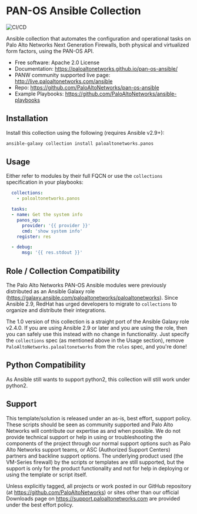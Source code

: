 PAN-OS Ansible Collection
=========================

![CI/CD](https://github.com/PaloAltoNetworks/pan-os-ansible/workflows/CI/CD/badge.svg?branch=develop)

Ansible collection that automates the configuration and operational tasks on
Palo Alto Networks Next Generation Firewalls, both physical and virtualized form
factors, using the PAN-OS API.

-   Free software: Apache 2.0 License
-   Documentation:
    <https://paloaltonetworks.github.io/pan-os-ansible/>
-   PANW community supported live page:
    <http://live.paloaltonetworks.com/ansible>
-   Repo:
    <https://github.com/PaloAltoNetworks/pan-os-ansible>
-   Example Playbooks:
    <https://github.com/PaloAltoNetworks/ansible-playbooks>

Installation
------------

Install this collection using the following (requires Ansible v2.9+):

```bash
ansible-galaxy collection install paloaltonetworks.panos
```

Usage
-----

Either refer to modules by their full FQCN or use the `collections`
specification in your playbooks:

```yaml
  collections:
    - paloaltonetworks.panos

  tasks:
  - name: Get the system info
    panos_op:
      provider: '{{ provider }}'
      cmd: 'show system info'
    register: res

  - debug:
      msg: '{{ res.stdout }}'
```

Role / Collection Compatibility
-------------------------------

The Palo Alto Networks PAN-OS Ansible modules were previously distributed as an
Ansible Galaxy role (<https://galaxy.ansible.com/paloaltonetworks/paloaltonetworks>).
Since Ansible 2.9, RedHat has urged developers to migrate to `collections` to
organize and distribute their integrations.

The 1.0 version of this collection is a straight port of the Ansible Galaxy
role v2.4.0.  If you are using Ansible 2.9 or later and you are using the
role, then you can safely use this instead with no change in functionality.  Just
specify the `collections` spec (as mentioned above in the Usage section), remove
`PaloAltoNetworks.paloaltonetworks` from the `roles` spec, and you're done!

Python Compatibility
--------------------

As Ansible still wants to support python2, this collection will still work
under python2.

Support
-------

This template/solution is released under an as-is, best effort, support
policy. These scripts should be seen as community supported and Palo
Alto Networks will contribute our expertise as and when possible. We do
not provide technical support or help in using or troubleshooting the
components of the project through our normal support options such as
Palo Alto Networks support teams, or ASC (Authorized Support Centers)
partners and backline support options. The underlying product used (the
VM-Series firewall) by the scripts or templates are still supported, but
the support is only for the product functionality and not for help in
deploying or using the template or script itself.

Unless explicitly tagged, all projects or work posted in our GitHub
repository (at <https://github.com/PaloAltoNetworks>) or sites other
than our official Downloads page on <https://support.paloaltonetworks.com>
are provided under the best effort policy.
